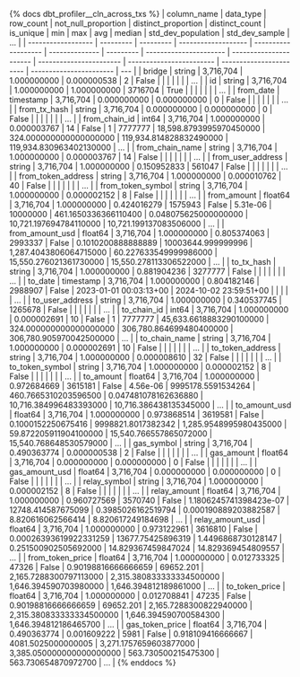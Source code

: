 {% docs dbt_profiler__cln_across_txs  %}
| column_name        | data_type | row_count | not_null_proportion | distinct_proportion | distinct_count | is_unique | min                    | max                    |                     avg |                   median |      std_dev_population |          std_dev_sample | ... |
| ------------------ | --------- | --------- | ------------------- | ------------------- | -------------- | --------- | ---------------------- | ---------------------- | ----------------------- | ------------------------ | ----------------------- | ----------------------- | --- |
| bridge             | string    | 3,716,704 |         1.000000000 |         0.000000538 |              2 |     False |                        |                        |                         |                          |                         |                         | ... |
| id                 | string    | 3,716,704 |         1.000000000 |         1.000000000 |        3716704 |      True |                        |                        |                         |                          |                         |                         | ... |
| from_date          | timestamp | 3,716,704 |         0.000000000 |         0.000000000 |              0 |     False |                        |                        |                         |                          |                         |                         | ... |
| from_tx_hash       | string    | 3,716,704 |         0.000000000 |         0.000000000 |              0 |     False |                        |                        |                         |                          |                         |                         | ... |
| from_chain_id      | int64     | 3,716,704 |         1.000000000 |         0.000003767 |             14 |     False | 1                      | 7777777                | 18,598.8793995970450000 |   324.000000000000000000 | 119,934.814828832490000 | 119,934.830963402130000 | ... |
| from_chain_name    | string    | 3,716,704 |         1.000000000 |         0.000003767 |             14 |     False |                        |                        |                         |                          |                         |                         | ... |
| from_user_address  | string    | 3,716,704 |         1.000000000 |         0.150952833 |         561047 |     False |                        |                        |                         |                          |                         |                         | ... |
| from_token_address | string    | 3,716,704 |         1.000000000 |         0.000010762 |             40 |     False |                        |                        |                         |                          |                         |                         | ... |
| from_token_symbol  | string    | 3,716,704 |         1.000000000 |         0.000002152 |              8 |     False |                        |                        |                         |                          |                         |                         | ... |
| from_amount        | float64   | 3,716,704 |         1.000000000 |         0.424016279 |        1575943 |     False | 5.31e-06               | 10000000               |    461.1650336366110400 |     0.048075625000000000 |  10,721.197694784110000 |  10,721.199137083506000 | ... |
| from_amount_usd    | float64   | 3,716,704 |         1.000000000 |         0.805374063 |        2993337 |     False | 0.1010200888888889     | 10003644.999999996     |  1,287.4043806064715000 |    60.227633549999986000 |  15,550.276021361730000 |  15,550.278113306522000 | ... |
| to_tx_hash         | string    | 3,716,704 |         1.000000000 |         0.881904236 |        3277777 |     False |                        |                        |                         |                          |                         |                         | ... |
| to_date            | timestamp | 3,716,704 |         1.000000000 |         0.804182146 |        2988907 |     False | 2023-01-01 00:03:13+00 | 2024-10-02 23:59:51+00 |                         |                          |                         |                         | ... |
| to_user_address    | string    | 3,716,704 |         1.000000000 |         0.340537745 |        1265678 |     False |                        |                        |                         |                          |                         |                         | ... |
| to_chain_id        | int64     | 3,716,704 |         1.000000000 |         0.000002691 |             10 |     False | 1                      | 7777777                | 45,633.6618883290100000 |   324.000000000000000000 | 306,780.864699480400000 | 306,780.905970042500000 | ... |
| to_chain_name      | string    | 3,716,704 |         1.000000000 |         0.000002691 |             10 |     False |                        |                        |                         |                          |                         |                         | ... |
| to_token_address   | string    | 3,716,704 |         1.000000000 |         0.000008610 |             32 |     False |                        |                        |                         |                          |                         |                         | ... |
| to_token_symbol    | string    | 3,716,704 |         1.000000000 |         0.000002152 |              8 |     False |                        |                        |                         |                          |                         |                         | ... |
| to_amount          | float64   | 3,716,704 |         1.000000000 |         0.972684669 |        3615181 |     False | 4.56e-06               | 9995178.5591534264     |    460.7665310203596500 |     0.047481078162636880 |  10,716.384996483393000 |  10,716.386438135345000 | ... |
| to_amount_usd      | float64   | 3,716,704 |         1.000000000 |         0.973868514 |        3619581 |     False | 0.1000152250675416     | 9998821.8017382342     |  1,285.9548995980435000 |    59.872205911904100000 |  15,540.766557865072000 |  15,540.768648530579000 | ... |
| gas_symbol         | string    | 3,716,704 |         0.490363774 |         0.000000538 |              2 |     False |                        |                        |                         |                          |                         |                         | ... |
| gas_amount         | float64   | 3,716,704 |         0.000000000 |         0.000000000 |              0 |     False |                        |                        |                         |                          |                         |                         | ... |
| gas_amount_usd     | float64   | 3,716,704 |         0.000000000 |         0.000000000 |              0 |     False |                        |                        |                         |                          |                         |                         | ... |
| relay_symbol       | string    | 3,716,704 |         1.000000000 |         0.000002152 |              8 |     False |                        |                        |                         |                          |                         |                         | ... |
| relay_amount       | float64   | 3,716,704 |         1.000000000 |         0.960727569 |        3570740 |     False | 1.1806245741398423e-07 | 12748.414587675099     |      0.3985026162519794 |     0.000190889203882587 |       8.820616062566414 |       8.820617249184698 | ... |
| relay_amount_usd   | float64   | 3,716,704 |         1.000000000 |         0.973122961 |        3616810 |     False | 0.00026393619922331259 | 13677.75425896319      |      1.4496868730128147 |     0.251500902505692000 |      14.829367459847024 |      14.829369454809557 | ... |
| from_token_price   | float64   | 3,716,704 |         1.000000000 |         0.012733325 |          47326 |     False | 0.90198816666666659    | 69652.201              |  2,165.7288300797113000 | 2,315.380833333334500000 |   1,646.394590703980000 |   1,646.394812189861000 | ... |
| to_token_price     | float64   | 3,716,704 |         1.000000000 |         0.012708841 |          47235 |     False | 0.90198816666666659    | 69652.201              |  2,165.7288300822940000 | 2,315.380833333334500000 |   1,646.394590700584300 |   1,646.394812186465700 | ... |
| gas_token_price    | float64   | 3,716,704 |         0.490363774 |         0.001609222 |           5981 |     False | 0.918109416666667      | 4081.5025000000005     |  3,271.1757659603877000 | 3,385.050000000000000000 |     563.730500215475300 |     563.730654870972700 | ... |
{% enddocs %}